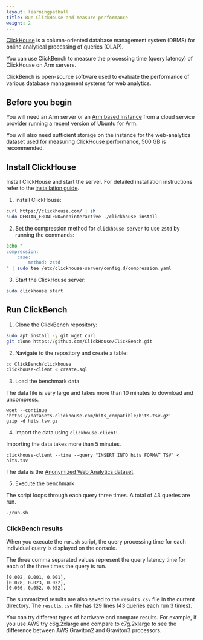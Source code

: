 ```yaml
---
layout: learningpathall
title: Run ClickHouse and measure performance
weight: 2
---
```


[ClickHouse](https://clickhouse.com/docs/en/home) is a column-oriented database management system (DBMS) for online analytical processing of queries (OLAP).

You can use ClickBench to measure the processing time (query latency) of ClickHouse on Arm servers.

ClickBench is open-source software used to evaluate the performance of various database management systems for web analytics.

## Before you begin

You will need an Arm server or an [Arm based instance](/learning-paths/servers-and-cloud-computing/csp/) from a cloud service provider running a recent version of Ubuntu for Arm. 

You will also need sufficient storage on the instance for the web-analytics dataset used for measuring ClickHouse performance, 500 GB is recommended.


## Install ClickHouse

Install ClickHouse and start the server. For detailed installation instructions refer to the [installation guide](https://clickhouse.com/docs/en/install).

1. Install ClickHouse:

```bash
curl https://clickhouse.com/ | sh
sudo DEBIAN_FRONTEND=noninteractive ./clickhouse install
```

2. Set the compression method for `clickhouse-server` to use `zstd` by running the commands: 

```bash
echo "
compression:
    case:
        method: zstd
" | sudo tee /etc/clickhouse-server/config.d/compression.yaml
```

3. Start the ClickHouse server:

```bash
sudo clickhouse start
```

## Run ClickBench 

1. Clone the ClickBench repository:

```bash
sudo apt install -y git wget curl
git clone https://github.com/ClickHouse/ClickBench.git
```

2. Navigate to the repository and create a table:

```bash
cd ClickBench/clickhouse
clickhouse-client < create.sql
```

3. Load the benchmark data 

The data file is very large and takes more than 10 minutes to download and uncompress. 

```console
wget --continue 'https://datasets.clickhouse.com/hits_compatible/hits.tsv.gz'
gzip -d hits.tsv.gz
```

4. Import the data using `clickhouse-client`:

Importing the data takes more than 5 minutes. 

```console
clickhouse-client --time --query "INSERT INTO hits FORMAT TSV" < hits.tsv
```

The data is the [Anonymized Web Analytics dataset](https://clickhouse.com/docs/en/getting-started/example-datasets/metrica/).

5. Execute the benchmark 

The script loops through each query three times. A total of 43 queries are run.

```bash
./run.sh
```

### ClickBench results

When you execute the `run.sh` script, the query processing time for each individual query is displayed on the console. 

The three comma separated values represent the query latency time for each of the three times the query is run.

```output
[0.002, 0.001, 0.001],
[0.028, 0.023, 0.022],
[0.066, 0.052, 0.052],
```

The summarized results are also saved to the `results.csv` file in the current directory. The `results.csv` file has 129 lines (43 queries each run 3 times).

You can try different types of hardware and compare results. For example, if you use AWS try c6g.2xlarge and compare to c7g.2xlarge to see the difference between AWS Graviton2 and Graviton3 processors. 


